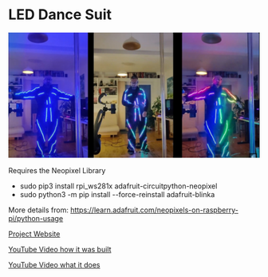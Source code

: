 # LED Dance Suit

![](images/led.jpg)

Requires the Neopixel Library 

* sudo pip3 install rpi_ws281x adafruit-circuitpython-neopixel
* sudo python3 -m pip install --force-reinstall adafruit-blinka

More details from: https://learn.adafruit.com/neopixels-on-raspberry-pi/python-usage


[Project Website](https://www.tecoed.co.uk/led-dance-suit.html)

[YouTube Video how it was built](https://www.youtube.com/watch?v=L4mjdx66rnI)

[YouTube Video what it does](https://www.youtube.com/watch?v=bSzGzkBkrfA)
